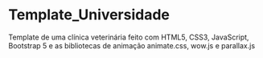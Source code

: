 # Template_Universidade
Template de uma clínica veterinária feito com HTML5, CSS3, JavaScript, Bootstrap 5 e as bibliotecas de animação animate.css, wow.js e parallax.js
